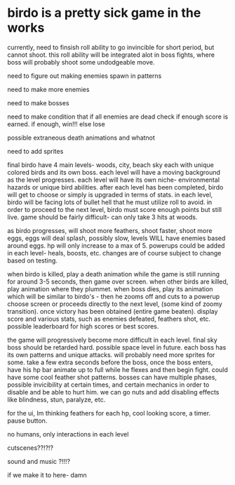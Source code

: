 # birdo is a pretty sick game in the works

currently, need to finsish roll ability to go invincible for short period, but cannot shoot. 	this roll ability will be integrated alot in boss fights, where boss will probably shoot some undodgeable move. 

need to figure out making enemies spawn in patterns

need to make more enemies

need to make bosses

need to make condition that if all enemies are dead check if enough score is earned. if enough, win!!! else lose 

possible extraneous death animations and whatnot

need to add sprites

final birdo have 4 main levels- woods, city, beach sky each with unique colored birds and its own boss. each level will have a 
moving background as the level progresses. each level will have its own niche- environmental hazards or unique bird abilities. after each level has been completed, birdo will get to choose or simply is upgraded in terms of stats. in each level, birdo will be facing lots of bullet hell that he must utilize roll to avoid. in order to proceed to the next level, birdo must score enough points but still live. game should be fairly difficult- can only take 3 hits at woods. 

as birdo progresses, will shoot more feathers, shoot faster, shoot more eggs, eggs will deal splash, possibly slow, levels WILL have enemies based around eggs. hp will only increase to a max of 5. powerups could be added in each level- heals, boosts, etc. changes are of course subject to change based on testing. 

when birdo is killed, play a death animation while the game is still running for around 3-5 seconds, then game over screen. when other birds are killed, play animation where they plummet. when boss dies, play its animation which will be similar to birdo's - then he zooms off and cuts to a powerup choose screen or proceeds directly to the next level, (some kind of zoomy transition). once victory has been obtained (entire game beaten). display score and various stats, such as enemies defeated, feathers shot, etc. possible leaderboard for high scores or best scores. 

the game will progressively become more difficult in each level. final sky boss should be retarded hard. possible space level in future. 
each boss has its own patterns and unique attacks. will probably need more sprites for some. take a few extra seconds before the boss, once the boss enters, have his hp bar animate up to full while he flexes and then begin fight. could have some cool feather shot patterns. bosses can have multiple phases, possible invicibility at certain times, and certain mechanics in order to disable and be able to hurt him. we can go nuts and add disabling effects like blindness, stun, paralyze, etc. 

for the ui, Im thinking feathers for each hp, cool looking score, a timer. pause button. 

no humans, only interactions in each level

cutscenes??!?!?

sound and music ?!!!?
 
if we make it to here- damn 

